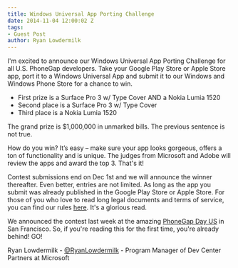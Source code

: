 ```yaml
---
title: Windows Universal App Porting Challenge
date: 2014-11-04 12:00:02 Z
tags:
- Guest Post
author: Ryan Lowdermilk
---
```


I'm excited to announce our Windows Universal App Porting Challenge for all U.S. PhoneGap developers. Take your Google Play Store or Apple Store app, port it to a Windows Universal App and submit it to our Windows and Windows Phone Store for a chance to win.

- First prize is a Surface Pro 3 w/ Type Cover AND a Nokia Lumia 1520
- Second place is a Surface Pro 3 w/ Type Cover
- Third place is a Nokia Lumia 1520

The grand prize is $1,000,000 in unmarked bills. The previous sentence is not true.

How do you win? It’s easy – make sure your app looks gorgeous, offers a ton of functionality and is unique. The judges from Microsoft and Adobe will review the apps and award the top 3. That's it!

Contest submissions end on Dec 1st and we will announce the winner thereafter. Even better, entries are not limited. As long as the app you submit was already published in the Google Play Store or Apple Store. For those of you who love to read long legal documents and terms of service, you can find our rules [here](http://phonegap2014.azurewebsites.net/wp-content/uploads/2014/10/phonegap-Windows-Universal-App-contest-final-rules.pdf). It's a glorious read.

We announced the contest last week at the amazing [PhoneGap Day US](http://phonegap.com/blog/2014/11/02/recapping-phonegap-day-us-2014/) in San Francisco. So, if you're reading this for the first time, you're already behind! GO!

Ryan Lowdermilk - [@RyanLowdermilk](https://twitter.com/RyanLowdermilk) - Program Manager of Dev Center Partners at Microsoft
